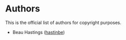 # Authors

This is the official list of authors for copyright purposes.

- Beau Hastings ([hastinbe](https://github.com/hastinbe))